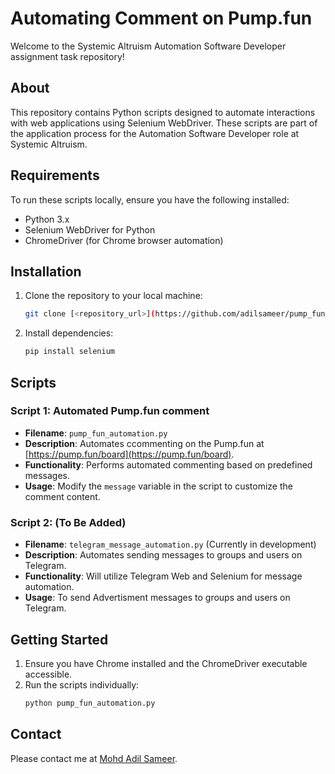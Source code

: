 # Automating Comment on Pump.fun

Welcome to the Systemic Altruism Automation Software Developer assignment task repository!

## About
This repository contains Python scripts designed to automate interactions with web applications using Selenium WebDriver. These scripts are part of the application process for the Automation Software Developer role at Systemic Altruism.

## Requirements
To run these scripts locally, ensure you have the following installed:
- Python 3.x
- Selenium WebDriver for Python
- ChromeDriver (for Chrome browser automation)

## Installation
1. Clone the repository to your local machine:
   ```bash
   git clone [<repository_url>](https://github.com/adilsameer/pump_fun_automation)
   ```
2. Install dependencies:
   ```bash
   pip install selenium
   ```

## Scripts
### Script 1: Automated Pump.fun comment
- **Filename**: `pump_fun_automation.py`
- **Description**: Automates ccommenting on the Pump.fun at [https://pump.fun/board](https://pump.fun/board).
- **Functionality**: Performs automated commenting based on predefined messages.
- **Usage**: Modify the `message` variable in the script to customize the comment content.

### Script 2: (To Be Added)
- **Filename**: `telegram_message_automation.py` (Currently in development)
- **Description**: Automates sending messages to groups and users on Telegram.
- **Functionality**: Will utilize Telegram Web and Selenium for message automation.
- **Usage**: To send Advertisment messages to groups and users on Telegram.

## Getting Started
1. Ensure you have Chrome installed and the ChromeDriver executable accessible.
2. Run the scripts individually:
   ```bash
   python pump_fun_automation.py
   ```

## Contact
Please contact me at [Mohd Adil Sameer](mailto:adilsameer63+word@gmail.com).


